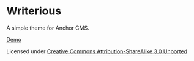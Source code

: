 # Writerious
A simple theme for Anchor CMS. 

[Demo](http://writerious.onjumpstarter.io/index.php/posts)

Licensed under [Creative Commons Attribution-ShareAlike 3.0 Unported](http://creativecommons.org/licenses/by-sa/3.0/)
